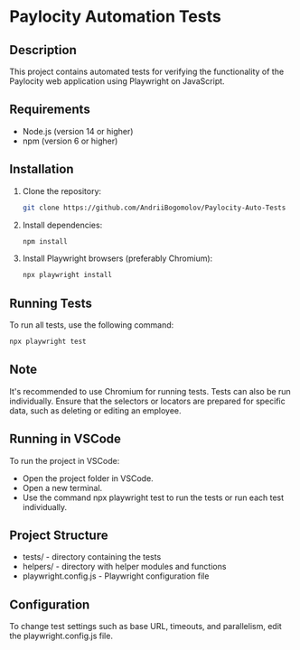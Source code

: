 # Paylocity Automation Tests

## Description

This project contains automated tests for verifying the functionality of the Paylocity web application using Playwright on JavaScript.

## Requirements

- Node.js (version 14 or higher)
- npm (version 6 or higher)

## Installation

1. Clone the repository:

   ```bash
   git clone https://github.com/AndriiBogomolov/Paylocity-Auto-Tests
   ```

2. Install dependencies:

   ```bash
   npm install
   ```

3. Install Playwright browsers (preferably Chromium):

   ```bash
   npx playwright install
   ```

## Running Tests

To run all tests, use the following command:

```bash
npx playwright test
```

## Note

It's recommended to use Chromium for running tests. Tests can also be run individually. Ensure that the selectors or locators are prepared for specific data, such as deleting or editing an employee.

## Running in VSCode

To run the project in VSCode:

- Open the project folder in VSCode.
- Open a new terminal.
- Use the command npx playwright test to run the tests or run each test individually.

## Project Structure

- tests/ - directory containing the tests
- helpers/ - directory with helper modules and functions
- playwright.config.js - Playwright configuration file

## Configuration

To change test settings such as base URL, timeouts, and parallelism, edit the playwright.config.js file.
